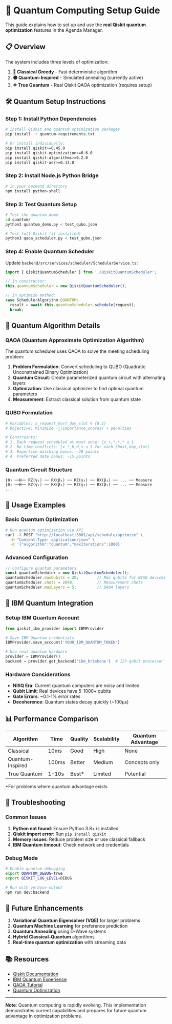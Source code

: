 # 🚀 Quantum Computing Setup Guide

This guide explains how to set up and use the **real Qiskit quantum optimization** features in the Agenda Manager.

## 📋 Overview

The system includes three levels of optimization:

1. **🔵 Classical Greedy** - Fast deterministic algorithm
2. **🟣 Quantum-Inspired** - Simulated annealing (currently active)
3. **⚛️ True Quantum** - Real Qiskit QAOA optimization (requires setup)

## 🛠️ Quantum Setup Instructions

### Step 1: Install Python Dependencies

```bash
# Install Qiskit and quantum optimization packages
pip install -r quantum-requirements.txt

# Or install individually:
pip install qiskit>=0.45.0
pip install qiskit-optimization>=0.6.0
pip install qiskit-algorithms>=0.2.0
pip install qiskit-aer>=0.13.0
```

### Step 2: Install Node.js Python Bridge

```bash
# In your backend directory
npm install python-shell
```

### Step 3: Test Quantum Setup

```bash
# Test the quantum demo
cd quantum/
python3 quantum_demo.py < test_qubo.json

# Test full Qiskit (if installed)
python3 qaoa_scheduler.py < test_qubo.json
```

### Step 4: Enable Quantum Scheduler

Update `backend/src/services/scheduler/SchedulerService.ts`:

```typescript
import { QiskitQuantumScheduler } from './QiskitQuantumScheduler';

// In constructor:
this.quantumScheduler = new QiskitQuantumScheduler();

// In optimize method:
case SchedulerAlgorithm.QUANTUM:
  result = await this.quantumScheduler.schedule(request);
  break;
```

## 🔬 Quantum Algorithm Details

### QAOA (Quantum Approximate Optimization Algorithm)

The quantum scheduler uses QAOA to solve the meeting scheduling problem:

1. **Problem Formulation**: Convert scheduling to QUBO (Quadratic Unconstrained Binary Optimization)
2. **Quantum Circuit**: Create parameterized quantum circuit with alternating layers
3. **Optimization**: Use classical optimizer to find optimal quantum parameters
4. **Measurement**: Extract classical solution from quantum state

### QUBO Formulation

```python
# Variables: x_request_host_day_slot ∈ {0,1}
# Objective: Minimize -∑(importance_scores) + penalties

# Constraints:
# 1. Each request scheduled at most once: ∑x_r,*,*,* ≤ 1
# 2. No time conflicts: ∑x_*,h,d,s ≤ 1 for each (host,day,slot)
# 3. Expertise matching bonus: -20 points
# 4. Preferred date bonus: -15 points
```

### Quantum Circuit Structure

```
|0⟩ ──H── RZ(γ₁) ── RX(β₁) ── RZ(γ₂) ── RX(β₂) ── ... ── Measure
|0⟩ ──H── RZ(γ₁) ── RX(β₁) ── RZ(γ₂) ── RX(β₂) ── ... ── Measure
...
```

## 🎯 Usage Examples

### Basic Quantum Optimization

```bash
# Run quantum optimization via API
curl -X POST "http://localhost:3001/api/schedule/optimize" \
  -H "Content-Type: application/json" \
  -d '{"algorithm":"quantum","maxIterations":1000}'
```

### Advanced Configuration

```typescript
// Configure quantum parameters
const quantumScheduler = new QiskitQuantumScheduler();
quantumScheduler.maxQubits = 20;        // Max qubits for NISQ devices
quantumScheduler.shots = 2048;          // Measurement shots
quantumScheduler.maxLayers = 5;         // QAOA layers
```

## 🔧 IBM Quantum Integration

### Setup IBM Quantum Account

```python
from qiskit_ibm_provider import IBMProvider

# Save IBM Quantum credentials
IBMProvider.save_account('YOUR_IBM_QUANTUM_TOKEN')

# Use real quantum hardware
provider = IBMProvider()
backend = provider.get_backend('ibm_brisbane')  # 127-qubit processor
```

### Hardware Considerations

- **NISQ Era**: Current quantum computers are noisy and limited
- **Qubit Limit**: Real devices have 5-1000+ qubits
- **Gate Errors**: ~0.1-1% error rates
- **Decoherence**: Quantum states decay quickly (~100μs)

## 📊 Performance Comparison

| Algorithm | Time | Quality | Scalability | Quantum Advantage |
|-----------|------|---------|-------------|-------------------|
| Classical | 10ms | Good | High | None |
| Quantum-Inspired | 100ms | Better | Medium | Concepts only |
| True Quantum | 1-10s | Best* | Limited | Potential |

*For problems where quantum advantage exists

## 🚨 Troubleshooting

### Common Issues

1. **Python not found**: Ensure Python 3.8+ is installed
2. **Qiskit import error**: Run `pip install qiskit`
3. **Memory issues**: Reduce problem size or use classical fallback
4. **IBM Quantum timeout**: Check network and credentials

### Debug Mode

```bash
# Enable quantum debugging
export QUANTUM_DEBUG=true
export QISKIT_LOG_LEVEL=DEBUG

# Run with verbose output
npm run dev:backend
```

## 🔮 Future Enhancements

1. **Variational Quantum Eigensolver (VQE)** for larger problems
2. **Quantum Machine Learning** for preference prediction
3. **Quantum Annealing** using D-Wave systems
4. **Hybrid Classical-Quantum** algorithms
5. **Real-time quantum optimization** with streaming data

## 📚 Resources

- [Qiskit Documentation](https://qiskit.org/documentation/)
- [IBM Quantum Experience](https://quantum-computing.ibm.com/)
- [QAOA Tutorial](https://qiskit.org/textbook/ch-applications/qaoa.html)
- [Quantum Optimization](https://qiskit.org/ecosystem/optimization/)

---

**Note**: Quantum computing is rapidly evolving. This implementation demonstrates current capabilities and prepares for future quantum advantage in optimization problems.
